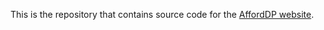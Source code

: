 
This is the repository that contains source code for the [AffordDP website](https://afforddp.github.io/).

